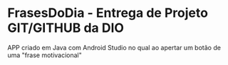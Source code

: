 # FrasesDoDia - Entrega de Projeto GIT/GITHUB da DIO
APP criado em Java com Android Studio no qual ao apertar um botão de uma "frase motivacional"
